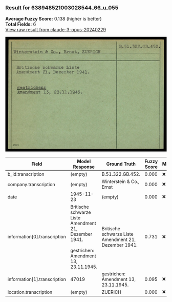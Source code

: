 ### Result for 638948521003028544_66_u_055
**Average Fuzzy Score:** 0.138 (higher is better)<br>
**Total Fields:** 6<br>
[View raw result from claude-3-opus-20240229](https://github.com/RISE-UNIBAS/humanities_data_benchmark/blob/main/results/2025-10-24/T0321/request_T0321_638948521003028544_66_u_055.json)

<img src="https://github.com/RISE-UNIBAS/humanities_data_benchmark/blob/main/benchmarks/blacklist/images/638948521003028544_66_u_055.jpg?raw=true" alt="638948521003028544_66_u_055" width="600px">

| Field | Model Response | Ground Truth | Fuzzy Score | Match |
|-------|----------------|--------------|-------------|-------|
| b_id.transcription | (empty) | B.51.322.GB.452. | 0.000 | ❌ |
| company.transcription | (empty) | Winterstein & Co., Ernst | 0.000 | ❌ |
| date | 1945-11-23 | (empty) | 0.000 | ❌ |
| information[0].transcription | Britische schwarze Liste<br>Amendment 21, Dezember 1941.<br><br>gestrichen:<br>Amendment 13, 23.11.1945. | Britische schwarze Liste<br>Amendment 21, Dezember 1941. | 0.731 | ❌ |
| information[1].transcription | 47019 | gestrichen:<br>Amendment 13, 23.11.1945. | 0.095 | ❌ |
| location.transcription | (empty) | ZUERICH | 0.000 | ❌ |

